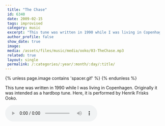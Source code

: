 ```yaml
---
 title: "The Chase"
 id: 6340
 date: 2009-02-15
 tags: improvised
 category: music
 excerpt: "This tune was written in 1990 while I was living in Copenhagen. Originally it was intended as a hardbop tune. Here, it is performed by Henrik Frisks Ooko...."
 author_profile: false
 show_date: true
 image: 
 media: /assets/files/music/media/ooko/03-TheChase.mp3
 related: true
 layout: single
 permalink: /:categories/:year/:month/:day/:title/
---
```

{% unless page.image contains 'spacer.gif' %}
{% endunless %}

This tune was written in 1990 while I was living in Copenhagen. Originally it was intended as a hardbop tune. Here, it is performed by Henrik Frisks Ooko.

![](/assets/files/music/media/ooko/03-TheChase.mp3)
